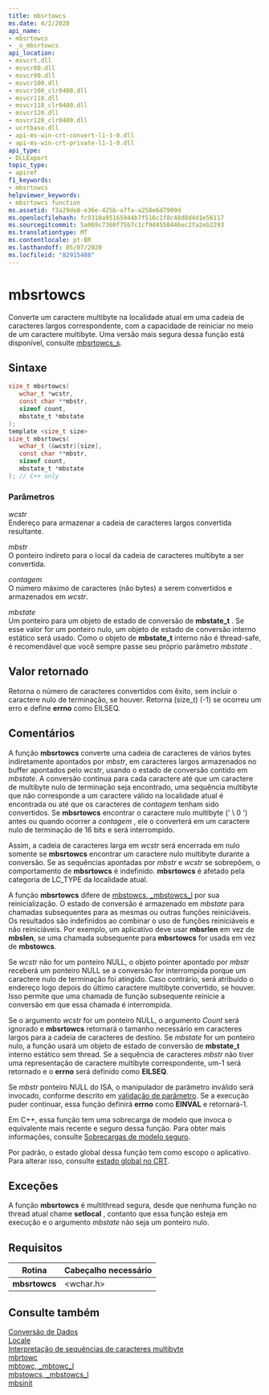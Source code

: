 ```yaml
---
title: mbsrtowcs
ms.date: 4/2/2020
api_name:
- mbsrtowcs
- _o_mbsrtowcs
api_location:
- msvcrt.dll
- msvcr80.dll
- msvcr90.dll
- msvcr100.dll
- msvcr100_clr0400.dll
- msvcr110.dll
- msvcr110_clr0400.dll
- msvcr120.dll
- msvcr120_clr0400.dll
- ucrtbase.dll
- api-ms-win-crt-convert-l1-1-0.dll
- api-ms-win-crt-private-l1-1-0.dll
api_type:
- DLLExport
topic_type:
- apiref
f1_keywords:
- mbsrtowcs
helpviewer_keywords:
- mbsrtowcs function
ms.assetid: f3a29de8-e36e-425b-a7fa-a258e6d7909d
ms.openlocfilehash: fc9310a95165944b7f516c1f8c48d8d4d1e56117
ms.sourcegitcommit: 5a069c7360f75b7c1cf9d4550446ec2fa2eb2293
ms.translationtype: MT
ms.contentlocale: pt-BR
ms.lasthandoff: 05/07/2020
ms.locfileid: "82915488"
---
```

# <a name="mbsrtowcs"></a>mbsrtowcs

Converte um caractere multibyte na localidade atual em uma cadeia de caracteres largos correspondente, com a capacidade de reiniciar no meio de um caractere multibyte. Uma versão mais segura dessa função está disponível, consulte [mbsrtowcs_s](mbsrtowcs-s.md).

## <a name="syntax"></a>Sintaxe

```C
size_t mbsrtowcs(
   wchar_t *wcstr,
   const char **mbstr,
   sizeof count,
   mbstate_t *mbstate
);
template <size_t size>
size_t mbsrtowcs(
   wchar_t (&wcstr)[size],
   const char **mbstr,
   sizeof count,
   mbstate_t *mbstate
); // C++ only
```

### <a name="parameters"></a>Parâmetros

*wcstr*<br/>
Endereço para armazenar a cadeia de caracteres largos convertida resultante.

*mbstr*<br/>
O ponteiro indireto para o local da cadeia de caracteres multibyte a ser convertida.

*contagem*<br/>
O número máximo de caracteres (não bytes) a serem convertidos e armazenados em *wcstr*.

*mbstate*<br/>
Um ponteiro para um objeto de estado de conversão de **mbstate_t** . Se esse valor for um ponteiro nulo, um objeto de estado de conversão interno estático será usado. Como o objeto de **mbstate_t** interno não é thread-safe, é recomendável que você sempre passe seu próprio parâmetro *mbstate* .

## <a name="return-value"></a>Valor retornado

Retorna o número de caracteres convertidos com êxito, sem incluir o caractere nulo de terminação, se houver. Retorna (size_t) (-1) se ocorreu um erro e define **errno** como EILSEQ.

## <a name="remarks"></a>Comentários

A função **mbsrtowcs** converte uma cadeia de caracteres de vários bytes indiretamente apontados por *mbstr*, em caracteres largos armazenados no buffer apontados pelo *wcstr*, usando o estado de conversão contido em *mbstate*. A conversão continua para cada caractere até que um caractere de multibyte nulo de terminação seja encontrado, uma sequência multibyte que não corresponde a um caractere válido na localidade atual é encontrada ou até que os caracteres de *contagem* tenham sido convertidos. Se **mbsrtowcs** encontrar o caractere nulo multibyte (' \ 0 ') antes ou quando ocorrer a *contagem* , ele o converterá em um caractere nulo de terminação de 16 bits e será interrompido.

Assim, a cadeia de caracteres larga em *wcstr* será encerrada em nulo somente se **mbsrtowcs** encontrar um caractere nulo multibyte durante a conversão. Se as sequências apontadas por *mbstr* e *wcstr* se sobrepõem, o comportamento de **mbsrtowcs** é indefinido. **mbsrtowcs** é afetado pela categoria de LC_TYPE da localidade atual.

A função **mbsrtowcs** difere de [mbstowcs, _mbstowcs_l](mbstowcs-mbstowcs-l.md) por sua reinicialização. O estado de conversão é armazenado em *mbstate* para chamadas subsequentes para as mesmas ou outras funções reiniciáveis. Os resultados são indefinidos ao combinar o uso de funções reiniciáveis e não reiniciáveis.  Por exemplo, um aplicativo deve usar **mbsrlen** em vez de **mbslen**, se uma chamada subsequente para **mbsrtowcs** for usada em vez de **mbstowcs**.

Se *wcstr* não for um ponteiro NULL, o objeto pointer apontado por *mbstr* receberá um ponteiro NULL se a conversão for interrompida porque um caractere nulo de terminação foi atingido. Caso contrário, será atribuído o endereço logo depois do último caractere multibyte convertido, se houver. Isso permite que uma chamada de função subsequente reinicie a conversão em que essa chamada é interrompida.

Se o argumento *wcstr* for um ponteiro NULL, o argumento *Count* será ignorado e **mbsrtowcs** retornará o tamanho necessário em caracteres largos para a cadeia de caracteres de destino. Se *mbstate* for um ponteiro nulo, a função usará um objeto de estado de conversão de **mbstate_t** interno estático sem thread. Se a sequência de caracteres *mbstr* não tiver uma representação de caractere multibyte correspondente, um-1 será retornado e o **errno** será definido como **EILSEQ**.

Se *mbstr* ponteiro NULL do ISA, o manipulador de parâmetro inválido será invocado, conforme descrito em [validação de parâmetro](../../c-runtime-library/parameter-validation.md). Se a execução puder continuar, essa função definirá **errno** como **EINVAL** e retornará-1.

Em C++, essa função tem uma sobrecarga de modelo que invoca o equivalente mais recente e seguro dessa função. Para obter mais informações, consulte [Sobrecargas de modelo seguro](../../c-runtime-library/secure-template-overloads.md).

Por padrão, o estado global dessa função tem como escopo o aplicativo. Para alterar isso, consulte [estado global no CRT](../global-state.md).

## <a name="exceptions"></a>Exceções

A função **mbsrtowcs** é multithread segura, desde que nenhuma função no thread atual chame **setlocal** , contanto que essa função esteja em execução e o argumento *mbstate* não seja um ponteiro nulo.

## <a name="requirements"></a>Requisitos

|Rotina|Cabeçalho necessário|
|-------------|---------------------|
|**mbsrtowcs**|\<wchar.h>|

## <a name="see-also"></a>Consulte também

[Conversão de Dados](../../c-runtime-library/data-conversion.md)<br/>
[Locale](../../c-runtime-library/locale.md)<br/>
[Interpretação de sequências de caracteres multibyte](../../c-runtime-library/interpretation-of-multibyte-character-sequences.md)<br/>
[mbrtowc](mbrtowc.md)<br/>
[mbtowc, _mbtowc_l](mbtowc-mbtowc-l.md)<br/>
[mbstowcs, _mbstowcs_l](mbstowcs-mbstowcs-l.md)<br/>
[mbsinit](mbsinit.md)<br/>

